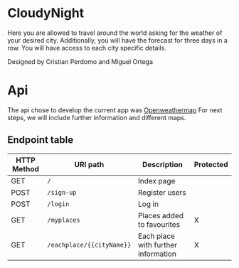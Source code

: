 # CloudyNight

Here you are allowed to travel around the world asking for the weather of your desired city.
Additionally, you will have the forecast for three days in a row.
You will have access to each city specific details.


Designed by Cristian Perdomo and Miguel Ortega

# Api
The api chose to develop the current app was [Openweathermap](https://openweathermap.org/current)
For next steps, we will include further information and different maps.

## Endpoint table

| HTTP Method 	| URI path      	| Description                                    	| Protected 	|
|-------------	|---------------	|------------------------------------------------	|---------	|
| GET         	| `/`             	| Index page          	| |
| POST         	| `/sign-up` 	| Register users 	| |
| POST         	| `/login` 	| Log in	| |
| GET         	| `/myplaces` 	| Places added to favourites 	| X |
| GET         	| `/eachplace/{{cityName}}` 	| Each place with further information 	| X |

